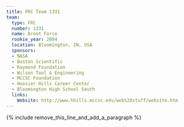 ```yaml
---
title: FRC Team 1331
team:
  type: FRC
  number: 1331
  name: Broot Force
  rookie_year: 2004
  location: Bloomington, IN, USA
  sponsors:
  - NASA
  - Boston Scientific
  - Raymond Foundation
  - Wilson Tool & Engineering
  - MCCSC Foundation
  - Hoosier Hills Career Center
  - Bloomington High School South
  links:
    Website: http://www.hhills.mccsc.edu/web%20stuff/website.htm
---
```


{% include remove_this_line_and_add_a_paragraph %}